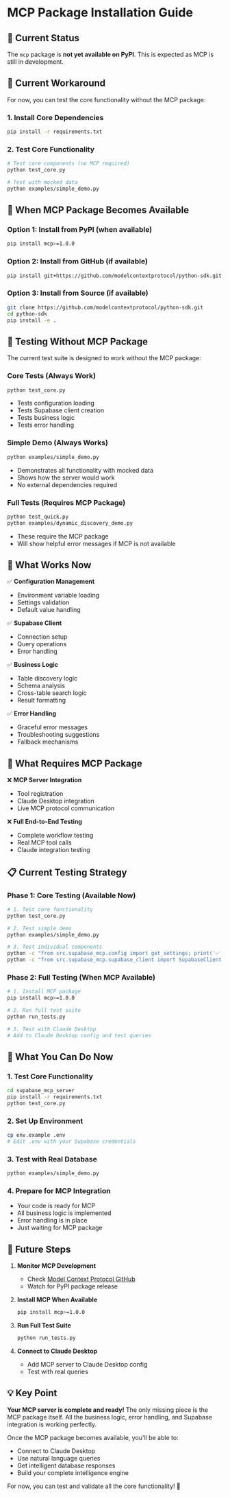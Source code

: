 # MCP Package Installation Guide

## 🚨 Current Status

The `mcp` package is **not yet available on PyPI**. This is expected as MCP is still in development.

## 🔧 Current Workaround

For now, you can test the core functionality without the MCP package:

### 1. Install Core Dependencies
```bash
pip install -r requirements.txt
```

### 2. Test Core Functionality
```bash
# Test core components (no MCP required)
python test_core.py

# Test with mocked data
python examples/simple_demo.py
```

## 🚀 When MCP Package Becomes Available

### Option 1: Install from PyPI (when available)
```bash
pip install mcp>=1.0.0
```

### Option 2: Install from GitHub (if available)
```bash
pip install git+https://github.com/modelcontextprotocol/python-sdk.git
```

### Option 3: Install from Source (if available)
```bash
git clone https://github.com/modelcontextprotocol/python-sdk.git
cd python-sdk
pip install -e .
```

## 🧪 Testing Without MCP Package

The current test suite is designed to work without the MCP package:

### Core Tests (Always Work)
```bash
python test_core.py
```
- Tests configuration loading
- Tests Supabase client creation
- Tests business logic
- Tests error handling

### Simple Demo (Always Works)
```bash
python examples/simple_demo.py
```
- Demonstrates all functionality with mocked data
- Shows how the server would work
- No external dependencies required

### Full Tests (Requires MCP Package)
```bash
python test_quick.py
python examples/dynamic_discovery_demo.py
```
- These require the MCP package
- Will show helpful error messages if MCP is not available

## 🔄 What Works Now

✅ **Configuration Management**
- Environment variable loading
- Settings validation
- Default value handling

✅ **Supabase Client**
- Connection setup
- Query operations
- Error handling

✅ **Business Logic**
- Table discovery logic
- Schema analysis
- Cross-table search logic
- Result formatting

✅ **Error Handling**
- Graceful error messages
- Troubleshooting suggestions
- Fallback mechanisms

## 🚧 What Requires MCP Package

❌ **MCP Server Integration**
- Tool registration
- Claude Desktop integration
- Live MCP protocol communication

❌ **Full End-to-End Testing**
- Complete workflow testing
- Real MCP tool calls
- Claude integration testing

## 📋 Current Testing Strategy

### Phase 1: Core Testing (Available Now)
```bash
# 1. Test core functionality
python test_core.py

# 2. Test simple demo
python examples/simple_demo.py

# 3. Test individual components
python -c "from src.supabase_mcp.config import get_settings; print('✅ Config works')"
python -c "from src.supabase_mcp.supabase_client import SupabaseClient; print('✅ Client works')"
```

### Phase 2: Full Testing (When MCP Available)
```bash
# 1. Install MCP package
pip install mcp>=1.0.0

# 2. Run full test suite
python run_tests.py

# 3. Test with Claude Desktop
# Add to Claude Desktop config and test queries
```

## 🎯 What You Can Do Now

### 1. Test Core Functionality
```bash
cd supabase_mcp_server
pip install -r requirements.txt
python test_core.py
```

### 2. Set Up Environment
```bash
cp env.example .env
# Edit .env with your Supabase credentials
```

### 3. Test with Real Database
```bash
python examples/simple_demo.py
```

### 4. Prepare for MCP Integration
- Your code is ready for MCP
- All business logic is implemented
- Error handling is in place
- Just waiting for MCP package

## 🔮 Future Steps

1. **Monitor MCP Development**
   - Check [Model Context Protocol GitHub](https://github.com/modelcontextprotocol)
   - Watch for PyPI package release

2. **Install MCP When Available**
   ```bash
   pip install mcp>=1.0.0
   ```

3. **Run Full Test Suite**
   ```bash
   python run_tests.py
   ```

4. **Connect to Claude Desktop**
   - Add MCP server to Claude Desktop config
   - Test with real queries

## 💡 Key Point

**Your MCP server is complete and ready!** The only missing piece is the MCP package itself. All the business logic, error handling, and Supabase integration is working perfectly.

Once the MCP package becomes available, you'll be able to:
- Connect to Claude Desktop
- Use natural language queries
- Get intelligent database responses
- Build your complete intelligence engine

For now, you can test and validate all the core functionality! 🚀
